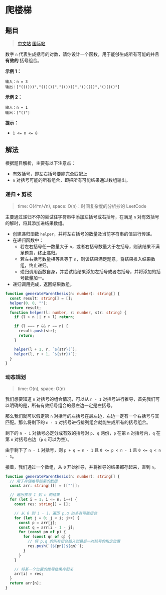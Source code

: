 # 爬楼梯

## 题目

> [中文站](https://leetcode-cn.com/problems/generate-parentheses/) [国际站](https://leetcode.com/problems/generate-parentheses/)

数字 `n` 代表生成括号的对数，请你设计一个函数，用于能够生成所有可能的并且 **有效的** 括号组合。

**示例 1：**

```
输入：n = 3
输出：["((()))","(()())","(())()","()(())","()()()"]
```

**示例 2：**

```
输入：n = 1
输出：["()"]
```

**提示：**

- `1 <= n <= 8`

## 解法

根据题目解析，主要有以下注意点：

- 有效括号，即左右括号要能完全匹配上
- `n` 对括号可能的所有组合，即把所有可能结果通过数组输出。

### 递归 + 剪枝

> time: O(4^n/√n), space: O(n)：时间复杂度的分析抄的 LeetCode

主要通过递归不停的尝试往字符串中添加左括号或右括号，在满足 `n` 对有效括号的解时，将其添加进结果数组。

- 创建递归函数 `helper`，并将左右括号的数量及当前字符串的值进行传递。
- 在递归函数中：
  - 若左右括号任一数量大于 `n`，或者右括号数量大于左括号，则该结果不满足题意，终止递归。
  - 若左右括号数量相等且等于 `n`，则该结果满足题意，将结果推入结果数组，终止递归。
  - 递归调用函数自身，并尝试给结果添加左括号或者右括号，并将添加的括号数量加一。
- 递归调用完成，返回结果数组。

```typescript
function generateParenthesis(n: number): string[] {
  const result: string[] = [];
  helper(0, 0, "");
  return result;
  function helper(l: number, r: number, str: string) {
    if (l > n || r > l) return;

    if (l === r && r == n) {
      result.push(str);
      return;
    }

    helper(l + 1, r, `${str}(`);
    helper(l, r + 1, `${str})`);
  }
}
```

### 动态规划

> time: O(n), space: O(n)

我们想要知道 `n` 对括号的组合情况，可以从 `n - 1` 对括号进行推导，首先我们可以明确的是，所有有效括号组合的最左边一定是左括号。

那么我们就可以假定第 `n` 对括号的左括号在最左边，右边一定有一个右括号与其匹配。那么将剩下的 `n - 1` 对括号进行排列组合就能生成所有的括号组合。

剩下的 `n - 1` 对括号必定分成有效的括号对 `p`、`q` 两份，`p` 在第 `n` 对括号内，`q` 在第 `n` 对括号右边（`p` `q` 可以为空）。

由于剩下了 `n - 1` 对括号，则 `p + q = n - 1` 且 `0 <= p < n - 1` 且 `0 <= q < n - 1`。

接着，我们通过一个数组，从 `0` 开始推导，并将推导的结果都存起来，直到 `n`。

```typescript
function generateParenthesis(n: number): string[] {
  // 用于存储推导结果的数组
  const arr: string[][] = [[""]];

  // 遍历推导 1 到 n 的结果
  for (let i = 1; i <= n; i++) {
    const res: string[] = [];

    // 从 0 到 i - 1，遍历 p,q 的多有可能组合
    for (let j = 0; j < i; j++) {
      const p = arr[j];
      const q = arr[i - 1 - j];
      for (const pn of p) {
        for (const qn of q) {
          // 将 p,q 的所有组合插入到最后一对括号的指定位置
          res.push(`(${pn})${qn}`);
        }
      }
    }

    // 将某一个位置的推导结果存起来
    arr[i] = res;
  }
  return arr[n];
}
```
